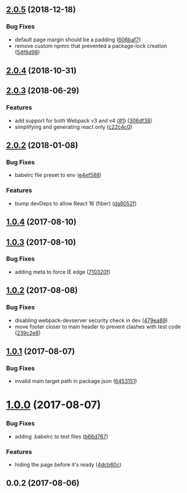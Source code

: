 ## [2.0.5](https://github.com/aversini/generator-webpack-mini/compare/v2.0.4...v2.0.5) (2018-12-18)


### Bug Fixes

* default page margin should be a padding ([606baf7](https://github.com/aversini/generator-webpack-mini/commit/606baf7))
* remove custom npmrc that prevented a package-lock creation ([54f6d98](https://github.com/aversini/generator-webpack-mini/commit/54f6d98))



## [2.0.4](https://github.com/aversini/generator-webpack-mini/compare/v2.0.3...v2.0.4) (2018-10-31)



## [2.0.3](https://github.com/aversini/generator-webpack-mini/compare/v2.0.2...v2.0.3) (2018-06-29)


### Features

* add support for both Webpack v3 and v4 ([#1](https://github.com/aversini/generator-webpack-mini/issues/1)) ([306df38](https://github.com/aversini/generator-webpack-mini/commit/306df38))
* simplifying and generating react only ([c22c4c0](https://github.com/aversini/generator-webpack-mini/commit/c22c4c0))



## [2.0.2](https://github.com/aversini/generator-webpack-mini/compare/v1.0.4...v2.0.2) (2018-01-08)


### Bug Fixes

* babelrc file preset to env ([e4ef588](https://github.com/aversini/generator-webpack-mini/commit/e4ef588))


### Features

* bump devDeps to allow React 16 (fiber) ([da8052f](https://github.com/aversini/generator-webpack-mini/commit/da8052f))



## [1.0.4](https://github.com/aversini/generator-webpack-mini/compare/v1.0.3...v1.0.4) (2017-08-10)



## [1.0.3](https://github.com/aversini/generator-webpack-mini/compare/v1.0.2...v1.0.3) (2017-08-10)


### Bug Fixes

* adding meta to force IE edge ([710320f](https://github.com/aversini/generator-webpack-mini/commit/710320f))



## [1.0.2](https://github.com/aversini/generator-webpack-mini/compare/v1.0.1...v1.0.2) (2017-08-08)


### Bug Fixes

* disabling webpack-devserver security check in dev ([479ea89](https://github.com/aversini/generator-webpack-mini/commit/479ea89))
* move footer closer to main header to prevent clashes with test code ([239c2e8](https://github.com/aversini/generator-webpack-mini/commit/239c2e8))



## [1.0.1](https://github.com/aversini/generator-webpack-mini/compare/v1.0.0...v1.0.1) (2017-08-07)


### Bug Fixes

* invalid main target path in package.json ([6453151](https://github.com/aversini/generator-webpack-mini/commit/6453151))



# [1.0.0](https://github.com/aversini/generator-webpack-mini/compare/v0.0.2...v1.0.0) (2017-08-07)


### Bug Fixes

* adding .babelrc to test files ([b66d767](https://github.com/aversini/generator-webpack-mini/commit/b66d767))


### Features

* hiding the page before it's ready ([4dcb60c](https://github.com/aversini/generator-webpack-mini/commit/4dcb60c))



## 0.0.2 (2017-08-06)



